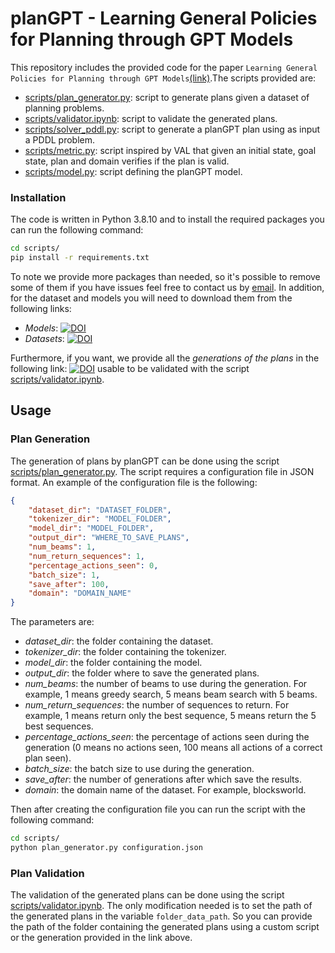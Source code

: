 # planGPT -     Learning General Policies for Planning through GPT Models
This repository includes  the provided code for the paper ```Learning General Policies for Planning through GPT Models```[(link)](https://openreview.net/pdf?id=yB8oafJ8bu).The scripts provided are:
- [scripts/plan_generator.py](scripts/plans_generator.py): script to generate plans given a dataset of planning problems.
- [scripts/validator.ipynb](scripts/validator.ipynb): script to validate the generated plans.
- [scripts/solver_pddl.py](scripts/solver_pddl.py): script to generate a planGPT plan using as input a PDDL problem.
- [scripts/metric.py](scripts/metric.py): script inspired by VAL that given an initial state, goal state, plan and domain verifies if the plan is valid.
- [scripts/model.py](scripts/model.py): script defining the planGPT model.
### Installation
The code is written in Python 3.8.10 and to install the required packages you can run the following command:
```bash 
cd scripts/
pip install -r requirements.txt
```
To note we provide more packages than needed, so it's possible to remove some of them if you have issues feel free to contact us by [email](mailto:massimiliano.tummolo@unibs.it).
In addition, for the dataset and models you will need to download them from the following links:
- *Models*: [![DOI](https://zenodo.org/badge/DOI/10.5281/zenodo.10908361.svg)](https://doi.org/10.5281/zenodo.10908361)
- *Datasets*: [![DOI](https://zenodo.org/badge/DOI/10.5281/zenodo.10925404.svg)](https://doi.org/10.5281/zenodo.10925404)


Furthermore, if you want, we provide all the *generations of the plans* in the following link: [![DOI](https://zenodo.org/badge/DOI/10.5281/zenodo.10926333.svg)](https://doi.org/10.5281/zenodo.10926333) usable to be validated with the script [scripts/validator.ipynb](scripts/validator.ipynb).
## Usage
### Plan Generation
The generation of plans by planGPT can be done using the script [scripts/plan_generator.py](scripts/plans_generator.py). The script requires a configuration file in JSON format. An example of the configuration file is the following:
```json
{
    "dataset_dir": "DATASET_FOLDER",
    "tokenizer_dir": "MODEL_FOLDER",
    "model_dir": "MODEL_FOLDER",
    "output_dir": "WHERE_TO_SAVE_PLANS",
    "num_beams": 1,
    "num_return_sequences": 1,
    "percentage_actions_seen": 0,
    "batch_size": 1,
    "save_after": 100,
    "domain": "DOMAIN_NAME"
}
```
The parameters are:
- *dataset_dir*: the folder containing the dataset.
- *tokenizer_dir*: the folder containing the tokenizer.
- *model_dir*: the folder containing the model.
- *output_dir*: the folder where to save the generated plans.
- *num_beams*: the number of beams to use during the generation. For example, 1 means greedy search, 5 means beam search with 5 beams.
- *num_return_sequences*: the number of sequences to return. For example, 1 means return only the best sequence, 5 means return the 5 best sequences.
- *percentage_actions_seen*: the percentage of actions seen during the generation (0 means no actions seen, 100 means all actions of a correct plan seen).
- *batch_size*: the batch size to use during the generation.
- *save_after*: the number of generations after which save the results.
- *domain*: the domain name of the dataset. For example, blocksworld.

Then after creating the configuration file you can run the script with the following command:
```bash
cd scripts/
python plan_generator.py configuration.json
```
### Plan Validation
The validation of the generated plans can be done using the script [scripts/validator.ipynb](scripts/validator.ipynb). The only modification needed is to set the path of the generated plans in the variable ```folder_data_path```. So you can provide the path of the folder containing the generated plans using a custom script or the generation provided in the link above. 

